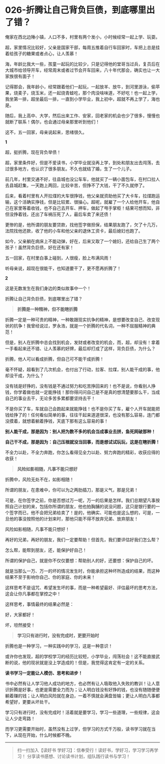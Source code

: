 # 026-折腾让自己背负巨债，到底哪里出了错？

俺家在西北边陲小镇，人口不多，村里有两个发小，小时候经常一起上学、玩耍。

超，家里情况比较好，父亲是国家干部，每周五推着自行车回家时，车把上总是挂着给孩子的糖果或者点心，让人羡慕！

海，年龄比我大一些，孩童一起玩的比较少，只是记得他的堂哥当过兵，复员后在大城市给领导开车，经常周末或者过节会开车回来，八十年代那会，确实也让一大家族很有面子！

记得那会，我年龄小，经常跟着他们一起玩，一起放羊、放牛，到河里游泳，偷苹果，烧麦子，烧玉米，还一起烧青蛙吃，那个肉没啥味道，不好吃！也一起上学，我坐第一排，超坐最后一排，一直到小学毕业，我上初中，超就不再上学了，海也是。

随后，我上高中、大学，然后出来工作、安家，回老家的机会也少了很多，慢慢也就断了联系！偶尔，也会通过母亲那里听到他们！

这不，五一回家，母亲说起来，思绪很久。



**1**

超，挺折腾，现在背负举债！

超，家里条件好，但是不爱读书，小学毕业就没再上学，到处和朋友出去闯荡，去过很多地方，也认识了很多朋友。不久也就结了婚，生了一个儿子。

前几年，村里交通不好，往县城也没公车车，他就买了一辆小面包车，在村口拉人去县城赶集，一天跑上两回，比较辛苦，但挣不了大钱，干了不久就停了。

后来，看着村里有人开拉煤的大车很挣钱，他父亲就资助他买了大卡车，拉煤跑运输，这个活确实挣钱，但是比较累、很操心。超呢，就雇了一个人给他开车，他自己在家里等着收钱，也不自己去开车、押车，做起了甩手掌柜！结果可想而知，非但没挣着钱，还出了车祸压死了人，最后车卖了来还债！

更惨的是，他所谓的朋友要贷款，找他签字做担保，结果朋友跑了，欠了十几万，法院找他还款，收了他的小车和他父亲的退休工资卡，最后媳妇也跑了。

如今，父亲躺在病床上不能动弹，好在，后来又取了一个媳妇，还给自己生了两个孩子！虽然背负巨债，好在还有家！

五一回家，在村里白事上碰到，人很瘦，脸上布满风雨！

听母亲说，超现在很能干，也知道要干了，更不愿再折腾了！



**2**

这是无数发生在我们身边的类似故事中一个！

折腾让自己背负巨债，到底哪里出了错？

> **折腾是一种精神，但不能瞎折腾**

折腾一定是一种可贵的精神，一种敢跟现实抗争的精神，是想要改变自己、改变现状的抗争！我曾经说过，罗永浩，就是一个折腾的代名词，一种不屈服精神的典范！

但是，别人在折腾中总会找到机会，发财或者改变的机会，而，超，却没有！拿着一手看起来还不错、让人羡慕的好牌，最后却打成了这样，背负巨债，为什么？

折腾，他人可以看成折腾，但自己可不能干成折腾！

毫不怀疑，超看到了几次机会，也付出了行动，拉客、拉煤，别人能干成的事，他却没干成，为什么？

没有钱是好挣的，没有钱是不通过努力和吃苦挣回来的！也不是说，你看别人挣钱，你学着做也就一定能挣钱！那你得问问自己是不是真的想清楚要那么干，当成自己的事业去干，无论多苦多累都要坚持去干！

不是你买了车，车就自己会跑起来就能挣钱！也不是你买了车，雇个人开车就能把钱给挣了的！任何看似简单的事，往往干起来道道很深，也没有那么容易，连门都没摸着，就想着躺着挣钱，天底下那有这么容易的事！

**别人能干成，那是因为：别人把为数不多的机会当成事业去拼，鱼死网破那种！**

**自己干不成，那是因为：自己压根就没当回事，而是想试试玩玩，这是在瞎折腾！**

不全力以赴，不全力奔跑，你怎么看得见全力以赴、努力奔跑的精彩，收获应得的收获！

> **风险如影相随，凡事不能只想好**

折腾中，风险无处不在，如影相随！

所谓的朋友，在患难中，你可以为之两肋插刀，那是义气，那是兄弟！

可是，在你签字之前，你是否想过万一呢，万一的后果是怎样。我们总期望凡事按照自己计划的来，包括你所谓的朋友，他也拍胸脯的说没问题，这只是银行要的一个签字而已，他不会把兄弟给卖了！是的，他确实、可能也是这么想的，可是，一旦他的事没按照他的计划来时，那他只能不得不放弃兄弟、放弃朋友！

风险如影相随，凡事不能只想好！

再好的兄弟，再好的朋友，我们一定要帮助！但首先，我们要评估好我们怎么帮？

怎么帮，能帮到朋友，还，能保护好自己！

所谓的保护自己，就是你不仅仅要想：帮助别人的好，还要想：保护自己的坏。

就是当那么一万、万一的坏的情况发生时，你能承担这种坏所造成的结果，而这种结果不至于影响你自己、你的家庭、你的未来！

这样思考不是诅咒、希望发生坏的事，而是一种希望最好、评估最坏的思考方法，这会让你凡事都在掌控之中！

这样思考，事情最终的结果必然是：

好，大家都好！

坏，坦然接受！

> **学习只有进行时，没有完成时，更要开始时**

折腾也是一种学习，一种实践中的学习，这是一种意识！

或许你也发现，超的学校学习的经历比较短，小学毕业，闯荡社会！这不能直接武断的说，他的现状就是没上学造成的！但是，我觉得这肯定有一定的关系。

**读书学习一定能让人模仿、思考和进步！**

书中必然有让人学习他人成功的地方，也必然有让人吸取他入失败的教训！让人意识折腾是好事，也更是需要全力而为；让人明白钱没有好挣的钱，也没有随随便便躺着赚的钱；让人明白风险就在身边，一着不慎就会满盘皆输；更让人明白凡事都希望好，更要从坏处干。

学习只有进行时，没有完成时！活着就是要学习，学习一些道理，一些规律，这会让人少走弯路！

而学习更需要开始时，虽然没有上过学，但学习的方式千万般，读书学习就在当下，从现在开始，什么时候都不晚。





------

> 扫一扫加入【读好书 学好习】：信奉受行！读好书，学好习，学习学习再学习！ 分享读书感想、讨论读书计划，组队践行读书与学习！



